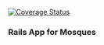[![Coverage Status](https://coveralls.io/repos/github/shkhaliq/mosque-api/badge.svg?branch=add-request-specs)](https://coveralls.io/github/shkhaliq/mosque-api?branch=add-request-specs)

### Rails App for Mosques